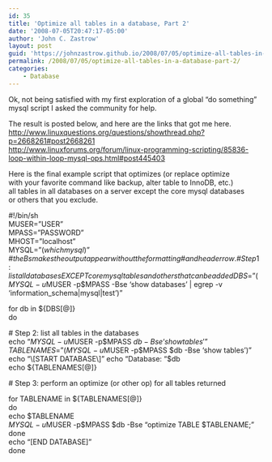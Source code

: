 ```yaml
---
id: 35
title: 'Optimize all tables in a database, Part 2'
date: '2008-07-05T20:47:17-05:00'
author: 'John C. Zastrow'
layout: post
guid: 'https://johnzastrow.github.io/2008/07/05/optimize-all-tables-in-a-database-part-2/'
permalink: /2008/07/05/optimize-all-tables-in-a-database-part-2/
categories:
    - Database
---
```


Ok, not being satisfied with my first exploration of a global “do something” mysql script I asked the community for help.

The result is posted below, and here are the links that got me here.  
<http://www.linuxquestions.org/questions/showthread.php?p=2668261#post2668261>  
<http://www.linuxforums.org/forum/linux-programming-scripting/85836-loop-within-loop-mysql-ops.html#post445403>

Here is the final example script that optimizes (or replace optimize  
with your favorite command like backup, alter table to InnoDB, etc.)  
all tables in all databases on a server except the core mysql databases  
or others that you exclude.

\#!/bin/sh  
MUSER=”USER”  
MPASS=”PASSWORD”  
MHOST=”localhost”  
MYSQL=”$(which mysql)”  
\# the Bs makes the output appear without the formatting  
\# and header row.  
\# Step 1: list all databases EXCEPT core mysql tables and others that can be added  
DBS=”$($MYSQL -u$MUSER -p$MPASS -Bse ‘show databases’ | egrep -v ‘information\_schema|mysql|test’)”

for db in ${DBS\[@\]}  
do

\# Step 2: list all tables in the databases  
 echo “$MYSQL -u$MUSER -p$MPASS $db -Bse ‘show tables'”  
 TABLENAMES=”$($MYSQL -u$MUSER -p$MPASS $db -Bse ‘show tables’)”  
 echo “\[START DATABASE\]”  
 echo “Database: “$db  
 echo ${TABLENAMES\[@\]}

\# Step 3: perform an optimize (or other op) for all tables returned

 for TABLENAME in ${TABLENAMES\[@\]}  
 do  
 echo $TABLENAME  
 $MYSQL -u$MUSER -p$MPASS $db -Bse “optimize TABLE $TABLENAME;”   
 done  
 echo “\[END DATABASE\]”  
done